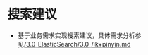 
# 搜索建议
* 基于业务需求实现搜索建议，具体需求分析参见[/3.0_ElasticSearch/3.0_/ik+pinyin.md](../../3.0_/ik%2Bpinyin.md)

###
